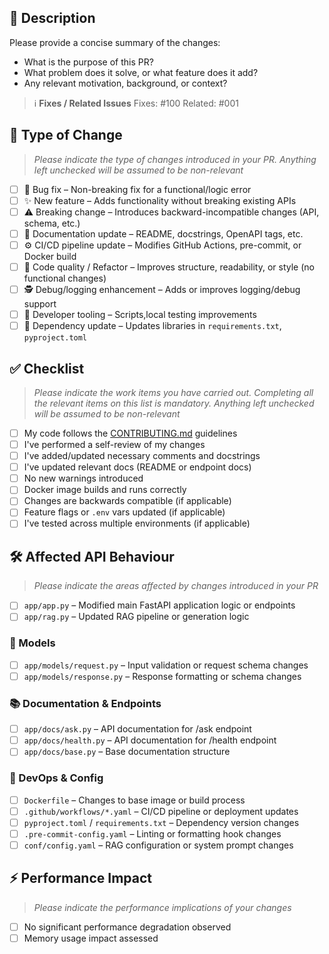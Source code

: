 

## 📌 Description

Please provide a concise summary of the changes:

- What is the purpose of this PR?
- What problem does it solve, or what feature does it add?
- Any relevant motivation, background, or context?

> ℹ️ **Fixes / Related Issues**
> Fixes: #100
> Related: #001

## 🧱 Type of Change

> *Please indicate the type of changes introduced in your PR. Anything left unchecked will be assumed to be non-relevant*

- [ ] 🐛 Bug fix – Non-breaking fix for a functional/logic error
- [ ] ✨ New feature – Adds functionality without breaking existing APIs
- [ ] ⚠️ Breaking change – Introduces backward-incompatible changes (API, schema, etc.)
- [ ] 📝 Documentation update – README, docstrings, OpenAPI tags, etc.
- [ ] ⚙️ CI/CD pipeline update – Modifies GitHub Actions, pre-commit, or Docker build
- [ ] 🧹 Code quality / Refactor – Improves structure, readability, or style (no functional changes)
- [ ] 🕵️ Debug/logging enhancement – Adds or improves logging/debug support
- [ ] 🔧 Developer tooling – Scripts,local testing improvements
- [ ] 🧰 Dependency update – Updates libraries in `requirements.txt`, `pyproject.toml`

## ✅ Checklist

> *Please indicate the work items you have carried out. Completing all the relevant items on this list is mandatory. Anything left unchecked will be assumed to be non-relevant*

- [ ] My code follows the [CONTRIBUTING.md](https://github.com/pesu-dev/ask-pesu/blob/dev/.github/CONTRIBUTING.md) guidelines
- [ ] I've performed a self-review of my changes
- [ ] I've added/updated necessary comments and docstrings
- [ ] I've updated relevant docs (README or endpoint docs)
- [ ] No new warnings introduced
- [ ] Docker image builds and runs correctly
- [ ] Changes are backwards compatible (if applicable)
- [ ] Feature flags or `.env` vars updated (if applicable)
- [ ] I've tested across multiple environments (if applicable)

## 🛠️ Affected API Behaviour

> *Please indicate the areas affected by changes introduced in your PR*

- [ ] `app/app.py` – Modified main FastAPI application logic or endpoints
- [ ] `app/rag.py` – Updated RAG pipeline or generation logic

### 🧩 Models
- [ ] `app/models/request.py` – Input validation or request schema changes
- [ ] `app/models/response.py` – Response formatting or schema changes

### 📚 Documentation & Endpoints
- [ ] `app/docs/ask.py` – API documentation for /ask endpoint
- [ ] `app/docs/health.py` – API documentation for /health endpoint
- [ ] `app/docs/base.py` – Base documentation structure

### 🐳 DevOps & Config
- [ ] `Dockerfile` – Changes to base image or build process
- [ ] `.github/workflows/*.yaml` – CI/CD pipeline or deployment updates
- [ ] `pyproject.toml` / `requirements.txt` – Dependency version changes
- [ ] `.pre-commit-config.yaml` – Linting or formatting hook changes
- [ ] `conf/config.yaml` – RAG configuration or system prompt changes

## ⚡ Performance Impact

> *Please indicate the performance implications of your changes*

- [ ] No significant performance degradation observed
- [ ] Memory usage impact assessed

